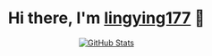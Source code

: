 

<!--
**lingying177/lingying177** is a ✨ _special_ ✨ repository because its `README.md` (this file) appears on your GitHub profile.

Here are some ideas to get you started:

- 🔭 I’m currently working on ...
- 🌱 I’m currently learning ...
- 👯 I’m looking to collaborate on ...
- 🤔 I’m looking for help with ...
- 💬 Ask me about ...
- 📫 How to reach me: ...
- 😄 Pronouns: ...

-->

<p>
  <h1 align="center">
    <b>Hi there, I'm <a href="https://blog.aloogu.com">lingying177</a> 👋</b>
  </h1>
</p>

<p align="center">
  <a href="https://github.com/lingying177">
   <img alt="GitHub Stats" src="https://github-readme-stats.vercel.app/api?username=lingying177&hide=issues&hide_title=true&include_all_commits=true&bg_color=30,e96443,904e95&title_color=fff&text_color=fff" />
   </a>
  
</p>

